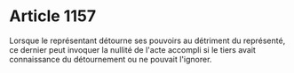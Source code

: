 # Article 1157

Lorsque le représentant détourne ses pouvoirs au détriment du représenté, ce dernier peut invoquer la nullité de l'acte accompli si le tiers avait connaissance du détournement ou ne pouvait l'ignorer.
